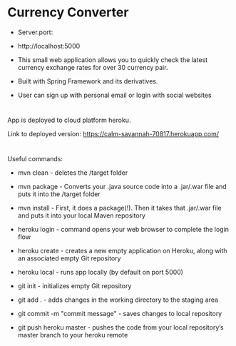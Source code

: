# Currency Converter
- Server.port: 
-    http://localhost:5000

- This small web application allows you to quickly check the latest currency exchange rates for over 30 currency pair.
- Built with Spring Framework and its derivatives.

- User can sign up with personal email or login with social websites
#
 App is deployed to cloud platform heroku.

 Link to deployed version: https://calm-savannah-70817.herokuapp.com/
 #
 Useful commands:
 - mvn clean - deletes the /target folder
 
 - mvn package - Converts your .java source code into a .jar/.war file and puts it into the /target folder
 
 - mvn install - First, it does a package(!). Then it takes that .jar/.war file and puts it into your local Maven repository
 
 - heroku login - command opens your web browser to complete the login flow
 
 - heroku create - creates a new empty application on Heroku, along with an associated empty Git repository
 
-  heroku local - runs app locally (by default on port 5000)
 
-  git init - initializes empty Git repository
 
-  git add . - adds changes in the working directory to the staging area
 
 - git commit -m "commit message" - saves changes to local repository
 
-  git push heroku master - pushes the code from your local repository’s master branch to your heroku remote
 

